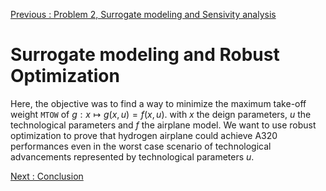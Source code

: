 [Previous : Problem 2, Surrogate modeling and Sensivity analysis](../report/part2.md)

# Surrogate modeling and Robust Optimization

Here, the objective was to find a way to minimize the maximum take-off weight `MTOW` of $g:x\mapsto g(x, u)=f(x,u)$. with $x$ the deign parameters, $u$ the technological parameters and $f$ the airplane model.
We want to use robust optimization to prove that hydrogen airplane could achieve A320 performances even in the worst case scenario of technological advancements represented by technological parameters $u$.


[Next : Conclusion](../report/conclusion.md)
